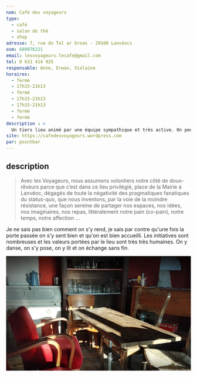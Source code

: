 ```yaml
---
nom: Café des voyageurs
type: 
  - café
  - salon de thé
  - shop
adresse: 7, rue du Tal ar Groas - 29160 Lanvéocs
osm: 680976221
email: lesvoyageurs.lecafe@gmail.com
tel: 0 631 414 925
responsable: Anne, Erwan, Violaine
horaires:
  - fermé
  - 17h33-21h13
  - fermé
  - 17h33-21h13
  - 17h33-21h13
  - fermé
  - fermé
description : >
  Un tiers lieu animé par une équipe sympathique et très active. On peut y boire un verre, laisser jouer les enfants, y voir des spectacles ou consulter la revue [Amzer](https://www.amzer.bzh) éditée par le collectif.
site: https://cafedesvoyageurs.wordpress.com
par: pointbar
---
```


## description

> Avec les Voyageurs, nous assumons volontiers notre côté de doux-rêveurs parce que c’est dans ce lieu privilégié, place de la Mairie à Lanvéoc, dégagés de toute la négativité des pragmatiques fanatiques du status-quo, que nous inventons, par la voie de la moindre résistance, une façon sereine de partager nos espaces, nos idées, nos imaginaires, nos repas, littéralement notre pain (co-pain), notre temps, notre affection …

Je ne sais pas bien comment on s'y rend, je sais par contre qu'une fois la porte passée on s'y sent bien et qu'on est bien accueilli. Les initiatives sont nombreuses et les valeurs portées par le lieu sont très très humaines. On y danse, on s'y pose, on y lit et on échange sans fin.

![Café des voyageurs](./media/cafe-des-voyageurs.jpg)
